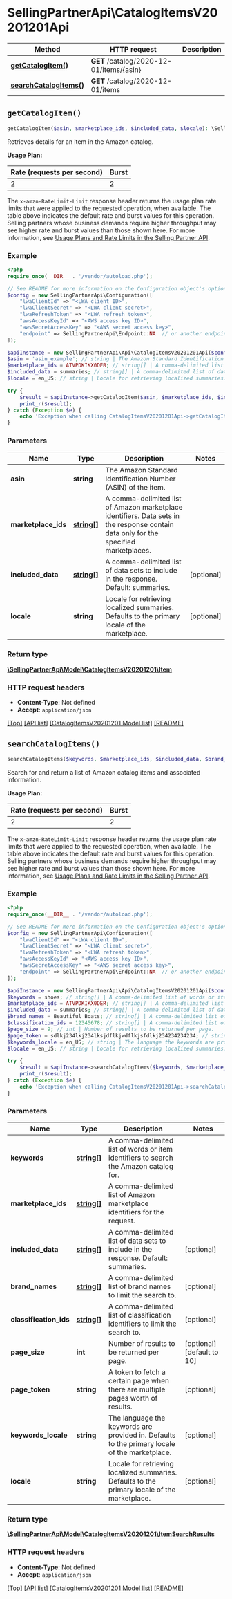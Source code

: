 # SellingPartnerApi\CatalogItemsV20201201Api

Method | HTTP request | Description
------------- | ------------- | -------------
[**getCatalogItem()**](CatalogItemsV20201201Api.md#getCatalogItem) | **GET** /catalog/2020-12-01/items/{asin} | 
[**searchCatalogItems()**](CatalogItemsV20201201Api.md#searchCatalogItems) | **GET** /catalog/2020-12-01/items | 


## `getCatalogItem()`

```php
getCatalogItem($asin, $marketplace_ids, $included_data, $locale): \SellingPartnerApi\Model\CatalogItemsV20201201\Item
```



Retrieves details for an item in the Amazon catalog.

**Usage Plan:**

| Rate (requests per second) | Burst |
| ---- | ---- |
| 2 | 2 |

The `x-amzn-RateLimit-Limit` response header returns the usage plan rate limits that were applied to the requested operation, when available. The table above indicates the default rate and burst values for this operation. Selling partners whose business demands require higher throughput may see higher rate and burst values than those shown here. For more information, see [Usage Plans and Rate Limits in the Selling Partner API](https://developer-docs.amazon.com/sp-api/docs/usage-plans-and-rate-limits-in-the-sp-api).

### Example

```php
<?php
require_once(__DIR__ . '/vendor/autoload.php');

// See README for more information on the Configuration object's options
$config = new SellingPartnerApi\Configuration([
    "lwaClientId" => "<LWA client ID>",
    "lwaClientSecret" => "<LWA client secret>",
    "lwaRefreshToken" => "<LWA refresh token>",
    "awsAccessKeyId" => "<AWS access key ID>",
    "awsSecretAccessKey" => "<AWS secret access key>",
    "endpoint" => SellingPartnerApi\Endpoint::NA  // or another endpoint from lib/Endpoints.php
]);

$apiInstance = new SellingPartnerApi\Api\CatalogItemsV20201201Api($config);
$asin = 'asin_example'; // string | The Amazon Standard Identification Number (ASIN) of the item.
$marketplace_ids = ATVPDKIKX0DER; // string[] | A comma-delimited list of Amazon marketplace identifiers. Data sets in the response contain data only for the specified marketplaces.
$included_data = summaries; // string[] | A comma-delimited list of data sets to include in the response. Default: summaries.
$locale = en_US; // string | Locale for retrieving localized summaries. Defaults to the primary locale of the marketplace.

try {
    $result = $apiInstance->getCatalogItem($asin, $marketplace_ids, $included_data, $locale);
    print_r($result);
} catch (Exception $e) {
    echo 'Exception when calling CatalogItemsV20201201Api->getCatalogItem: ', $e->getMessage(), PHP_EOL;
}
```

### Parameters

Name | Type | Description  | Notes
------------- | ------------- | ------------- | -------------
 **asin** | **string**| The Amazon Standard Identification Number (ASIN) of the item. |
 **marketplace_ids** | [**string[]**](../Model/CatalogItemsV20201201/string.md)| A comma-delimited list of Amazon marketplace identifiers. Data sets in the response contain data only for the specified marketplaces. |
 **included_data** | [**string[]**](../Model/CatalogItemsV20201201/string.md)| A comma-delimited list of data sets to include in the response. Default: summaries. | [optional]
 **locale** | **string**| Locale for retrieving localized summaries. Defaults to the primary locale of the marketplace. | [optional]

### Return type

[**\SellingPartnerApi\Model\CatalogItemsV20201201\Item**](../Model/CatalogItemsV20201201/Item.md)

### HTTP request headers

- **Content-Type**: Not defined
- **Accept**: `application/json`

[[Top]](#) [[API list]](../)
[[CatalogItemsV20201201 Model list]](../Model/CatalogItemsV20201201)
[[README]](../../README.md)

## `searchCatalogItems()`

```php
searchCatalogItems($keywords, $marketplace_ids, $included_data, $brand_names, $classification_ids, $page_size, $page_token, $keywords_locale, $locale): \SellingPartnerApi\Model\CatalogItemsV20201201\ItemSearchResults
```



Search for and return a list of Amazon catalog items and associated information.

**Usage Plan:**

| Rate (requests per second) | Burst |
| ---- | ---- |
| 2 | 2 |

The `x-amzn-RateLimit-Limit` response header returns the usage plan rate limits that were applied to the requested operation, when available. The table above indicates the default rate and burst values for this operation. Selling partners whose business demands require higher throughput may see higher rate and burst values than those shown here. For more information, see [Usage Plans and Rate Limits in the Selling Partner API](https://developer-docs.amazon.com/sp-api/docs/usage-plans-and-rate-limits-in-the-sp-api).

### Example

```php
<?php
require_once(__DIR__ . '/vendor/autoload.php');

// See README for more information on the Configuration object's options
$config = new SellingPartnerApi\Configuration([
    "lwaClientId" => "<LWA client ID>",
    "lwaClientSecret" => "<LWA client secret>",
    "lwaRefreshToken" => "<LWA refresh token>",
    "awsAccessKeyId" => "<AWS access key ID>",
    "awsSecretAccessKey" => "<AWS secret access key>",
    "endpoint" => SellingPartnerApi\Endpoint::NA  // or another endpoint from lib/Endpoints.php
]);

$apiInstance = new SellingPartnerApi\Api\CatalogItemsV20201201Api($config);
$keywords = shoes; // string[] | A comma-delimited list of words or item identifiers to search the Amazon catalog for.
$marketplace_ids = ATVPDKIKX0DER; // string[] | A comma-delimited list of Amazon marketplace identifiers for the request.
$included_data = summaries; // string[] | A comma-delimited list of data sets to include in the response. Default: summaries.
$brand_names = Beautiful Boats; // string[] | A comma-delimited list of brand names to limit the search to.
$classification_ids = 12345678; // string[] | A comma-delimited list of classification identifiers to limit the search to.
$page_size = 9; // int | Number of results to be returned per page.
$page_token = sdlkj234lkj234lksjdflkjwdflkjsfdlkj234234234234; // string | A token to fetch a certain page when there are multiple pages worth of results.
$keywords_locale = en_US; // string | The language the keywords are provided in. Defaults to the primary locale of the marketplace.
$locale = en_US; // string | Locale for retrieving localized summaries. Defaults to the primary locale of the marketplace.

try {
    $result = $apiInstance->searchCatalogItems($keywords, $marketplace_ids, $included_data, $brand_names, $classification_ids, $page_size, $page_token, $keywords_locale, $locale);
    print_r($result);
} catch (Exception $e) {
    echo 'Exception when calling CatalogItemsV20201201Api->searchCatalogItems: ', $e->getMessage(), PHP_EOL;
}
```

### Parameters

Name | Type | Description  | Notes
------------- | ------------- | ------------- | -------------
 **keywords** | [**string[]**](../Model/CatalogItemsV20201201/string.md)| A comma-delimited list of words or item identifiers to search the Amazon catalog for. |
 **marketplace_ids** | [**string[]**](../Model/CatalogItemsV20201201/string.md)| A comma-delimited list of Amazon marketplace identifiers for the request. |
 **included_data** | [**string[]**](../Model/CatalogItemsV20201201/string.md)| A comma-delimited list of data sets to include in the response. Default: summaries. | [optional]
 **brand_names** | [**string[]**](../Model/CatalogItemsV20201201/string.md)| A comma-delimited list of brand names to limit the search to. | [optional]
 **classification_ids** | [**string[]**](../Model/CatalogItemsV20201201/string.md)| A comma-delimited list of classification identifiers to limit the search to. | [optional]
 **page_size** | **int**| Number of results to be returned per page. | [optional] [default to 10]
 **page_token** | **string**| A token to fetch a certain page when there are multiple pages worth of results. | [optional]
 **keywords_locale** | **string**| The language the keywords are provided in. Defaults to the primary locale of the marketplace. | [optional]
 **locale** | **string**| Locale for retrieving localized summaries. Defaults to the primary locale of the marketplace. | [optional]

### Return type

[**\SellingPartnerApi\Model\CatalogItemsV20201201\ItemSearchResults**](../Model/CatalogItemsV20201201/ItemSearchResults.md)

### HTTP request headers

- **Content-Type**: Not defined
- **Accept**: `application/json`

[[Top]](#) [[API list]](../)
[[CatalogItemsV20201201 Model list]](../Model/CatalogItemsV20201201)
[[README]](../../README.md)
